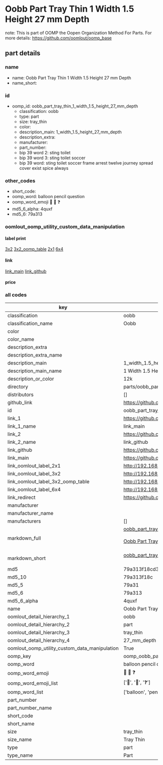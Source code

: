 # Oobb Part Tray Thin 1 Width 1.5 Height 27 mm Depth  

note: This is part of OOMP the Oopen Organization Method For Parts. For more details: https://github.com/oomlout/oomp_base

##  part details
  







### name
* name: Oobb Part Tray Thin 1 Width 1.5 Height 27 mm Depth
* name_short: 
### id
* oomp_id: oobb_part_tray_thin_1_width_1.5_height_27_mm_depth
  * classification: oobb
  * type: part
  * size: tray_thin
  * color: 
  * description_main: 1_width_1.5_height_27_mm_depth
  * description_extra: 
  * manufacturer: 
  * part_number: 
  * bip 39 word 2: sting toilet
  * bip 39 word 3: sting toilet soccer
  * bip 39 word: sting toilet soccer frame arrest twelve journey spread cover exist spice always

### other_codes
* short_code: 
* oomp_word: balloon pencil question
* oomp_word_emoji :balloon: :pencil: :question:
* md5_6_alpha: 4quxf
* md5_6: 79a313






### oomlout_oomp_utility_custom_data_manipulation
#### label print
[3x2](http://192.168.1.245:1112/?label=oomp%204quxf)
[3x2_oomp_table](http://192.168.1.108:1112/?label=oomp%204quxf)
[2x1](http://192.168.1.242:1112/?label=oomp%204quxf)
[6x4](http://192.168.1.55:1112/?label=oomp%204quxf)    

#### link

[link_main](https://github.com/oomlout/oomlout_oomp_version_1_messy/tree/main/parts/oobb_part_tray_thin_1_width_1.5_height_27_mm_depth) [link_github](https://github.com/oomlout/oomlout_oomp_version_1_messy/tree/main/parts/oobb_part_tray_thin_1_width_1.5_height_27_mm_depth)                             

#### price







### all codes 
| key | value |  
| --- | --- |  
| classification | oobb |  
| classification_name | Oobb |  
| color |  |  
| color_name |  |  
| description_extra |  |  
| description_extra_name |  |  
| description_main | 1_width_1.5_height_27_mm_depth |  
| description_main_name | 1 Width 1.5 Height 27 mm Depth |  
| description_or_color | 12k |  
| directory | parts/oobb_part_tray_thin_1_width_1.5_height_27_mm_depth |  
| distributors | [] |  
| github_link | https://github.com/oomlout/oomlout_oomp_part_src/tree/main/parts/oobb_part_tray_thin_1_width_1.5_height_27_mm_depth |  
| id | oobb_part_tray_thin_1_width_1.5_height_27_mm_depth |  
| link_1 | https://github.com/oomlout/oomlout_oomp_version_1_messy/tree/main/parts/oobb_part_tray_thin_1_width_1.5_height_27_mm_depth |  
| link_1_name | link_main |  
| link_2 | https://github.com/oomlout/oomlout_oomp_version_1_messy/tree/main/parts/oobb_part_tray_thin_1_width_1.5_height_27_mm_depth |  
| link_2_name | link_github |  
| link_github | https://github.com/oomlout/oomlout_oomp_version_1_messy/tree/main/parts/oobb_part_tray_thin_1_width_1.5_height_27_mm_depth |  
| link_main | https://github.com/oomlout/oomlout_oomp_version_1_messy/tree/main/parts/oobb_part_tray_thin_1_width_1.5_height_27_mm_depth |  
| link_oomlout_label_2x1 | http://192.168.1.242:1112/?label=oomp%204quxf |  
| link_oomlout_label_3x2 | http://192.168.1.245:1112/?label=oomp%204quxf |  
| link_oomlout_label_3x2_oomp_table | http://192.168.1.108:1112/?label=oomp%204quxf |  
| link_oomlout_label_6x4 | http://192.168.1.55:1112/?label=oomp%204quxf |  
| link_redirect | https://github.com/oomlout/oomlout_oomp_version_1_messy/tree/main/parts/oobb_part_tray_thin_1_width_1.5_height_27_mm_depth |  
| manufacturer |  |  
| manufacturer_name |  |  
| manufacturers | [] |  
| markdown_full | [oobb_part_tray_thin_1_width_1.5_height_27_mm_depth](none)<br>[](none)<br>[Oobb Part Tray Thin 1 Width 1.5 Height 27 Mm Depth](none)<br><br> |  
| markdown_short | [oobb_part_tray_thin_1_width_1.5_height_27_mm_depth](none)<br><br> |  
| md5 | 79a313f18cd30f0fac0635c99bb8f6af |  
| md5_10 | 79a313f18c |  
| md5_5 | 79a31 |  
| md5_6 | 79a313 |  
| md5_6_alpha | 4quxf |  
| name | Oobb Part Tray Thin 1 Width 1.5 Height 27 mm Depth |  
| oomlout_detail_hierarchy_1 | oobb |  
| oomlout_detail_hierarchy_2 | part |  
| oomlout_detail_hierarchy_3 | tray_thin |  
| oomlout_detail_hierarchy_4 | 27_mm_depth |  
| oomlout_oomp_utility_custom_data_manipulation | True |  
| oomp_key | oomp_oobb_part_tray_thin_1_width_1.5_height_27_mm_depth |  
| oomp_word | balloon pencil question |  
| oomp_word_emoji | :balloon: :pencil: :question: |  
| oomp_word_emoji_list | [':balloon:', ':pencil:', ':question:'] |  
| oomp_word_list | ['balloon', 'pencil', 'question'] |  
| part_number |  |  
| part_number_name |  |  
| short_code |  |  
| short_name |  |  
| size | tray_thin |  
| size_name | Tray Thin |  
| type | part |  
| type_name | Part |  
